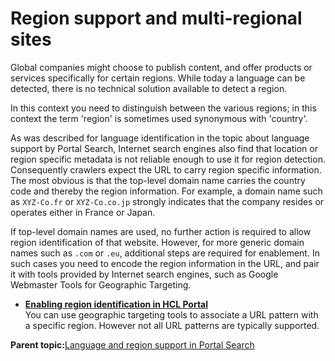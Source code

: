 # Region support and multi-regional sites 

Global companies might choose to publish content, and offer products or services specifically for certain regions. While today a language can be detected, there is no technical solution available to detect a region.

In this context you need to distinguish between the various regions; in this context the term 'region' is sometimes used synonymous with 'country'.

As was described for language identification in the topic about language support by Portal Search, Internet search engines also find that location or region specific metadata is not reliable enough to use it for region detection. Consequently crawlers expect the URL to carry region specific information. The most obvious is that the top-level domain name carries the country code and thereby the region information. For example, a domain name such as `XYZ-Co.fr` or `XYZ-Co.co.jp` strongly indicates that the company resides or operates either in France or Japan.

If top-level domain names are used, no further action is required to allow region identification of that website. However, for more generic domain names such as `.com` or `.eu`, additional steps are required for enablement. In such cases you need to encode the region information in the URL, and pair it with tools provided by Internet search engines, such as Google Webmaster Tools for Geographic Targeting.

-   **[Enabling region identification in HCL Portal ](../admin-system/srrt_nbl_regio_id.md)**  
You can use geographic targeting tools to associate a URL pattern with a specific region. However not all URL patterns are typically supported.

**Parent topic:**[Language and region support in Portal Search ](../admin-system/srr_lng_regio_spprt.md)


